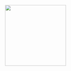 <a href="https://open.spotify.com/track/0qRR9d89hIS0MHRkQ0ejxX?si=5986c4a87dd34b8b" title="Hall and Oates - Rich Girl">
  <img src="https://upload.wikimedia.org/wikipedia/en/a/a8/RichGirlHall%26Oates.jpg" width="200" height="200">
</a>